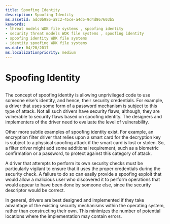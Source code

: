 ```yaml
---
title: Spoofing Identity
description: Spoofing Identity
ms.assetid: adc0b986-a8c2-45ce-a4d5-9d4d867603b5
keywords:
- threat models WDK file systems , spoofing identity
- security threat models WDK file systems , spoofing identity
- spoofing identity WDK file systems
- identity spoofing WDK file systems
ms.date: 04/20/2017
ms.localizationpriority: medium
---
```


# Spoofing Identity


## <span id="ddk_spoofing_identity_if"></span><span id="DDK_SPOOFING_IDENTITY_IF"></span>


The concept of spoofing identity is allowing unprivileged code to use someone else's identity, and hence, their security credentials. For example, a driver that uses some form of a password mechanism is subject to this type of attack. Not all such drivers have security flaws, although, they are vulnerable to security flaws based on spoofing identity. The designers and implementers of the driver need to evaluate the level of vulnerability.

Other more subtle examples of spoofing identity exist. For example, an encryption filter driver that relies upon a smart card for the decryption key is subject to a physical spoofing attack if the smart card is lost or stolen. So, a filter driver might add some additional requirement, such as a biometric confirmation or a password, to protect against this category of attack.

A driver that attempts to perform its own security checks must be particularly vigilant to ensure that it uses the proper credentials during the security check. A failure to do so can easily provide a spoofing exploit that would allow a malicious user who discovered it to perform operations that would appear to have been done by someone else, since the security descriptor would be correct.

In general, drivers are best designed and implemented if they take advantage of the existing security mechanisms within the operating system, rather than constructing their own. This minimizes the number of potential locations where the implementation may contain errors.

 

 




